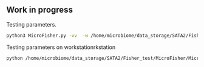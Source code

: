 ## Work in progress

Testing parameters.
```bash
python3 MicroFisher.py -vv  -w /home/microbiome/data_storage/SATA2/Fisher_test/ --centrifuge_path '' --db_path short_DBs/LSU_D1D2_DBs_new/ --prefix simulating_100species_r5.short_read  --min 120 --db ITS1 --dry
```

Testing parameters on workstationrkstation
```bash
python /home/microbiome/data_storage/SATA2/Fisher_test/MicroFisher/MicroFisher-Fungal-Profiling/python/MicroFisher.py -vv  -w /home/microbiome/data_storage/SATA2/Fisher_test/Test_Fungi_RefSeq/NovaSeq_test/hitlength_test/simulating_100species_5/  --db_path /home/microbiome/data_storage/SATA2/Fisher_test/short_DBs/ITS_DBs/ --prefix simulating_100species_5.short_read --dry --min 120 --db ITS1
```
